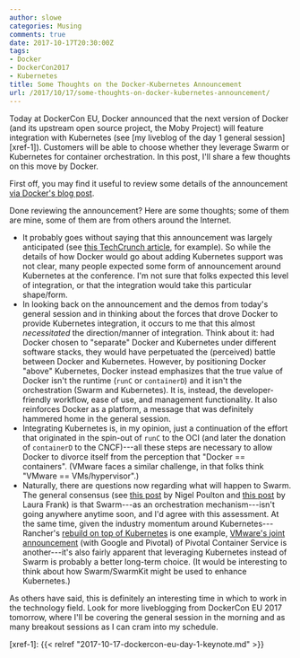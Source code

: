 ```yaml
---
author: slowe
categories: Musing
comments: true
date: 2017-10-17T20:30:00Z
tags:
- Docker
- DockerCon2017
- Kubernetes
title: Some Thoughts on the Docker-Kubernetes Announcement
url: /2017/10/17/some-thoughts-on-docker-kubernetes-announcement/
---
```


Today at DockerCon EU, Docker announced that the next version of Docker (and its upstream open source project, the Moby Project) will feature integration with Kubernetes (see [my liveblog of the day 1 general session][xref-1]). Customers will be able to choose whether they leverage Swarm or Kubernetes for container orchestration. In this post, I'll share a few thoughts on this move by Docker.<!--more-->

First off, you may find it useful to review some details of the announcement [via Docker's blog post][link-5].

Done reviewing the announcement? Here are some thoughts; some of them are mine, some of them are from others around the Internet.

* It probably goes without saying that this announcement was largely anticipated (see [this TechCrunch article][link-6], for example). So while the details of how Docker would go about adding Kubernetes support was not clear, many people expected some form of announcement around Kubernetes at the conference. I'm not sure that folks expected this level of integration, or that the integration would take this particular shape/form.
* In looking back on the announcement and the demos from today's general session and in thinking about the forces that drove Docker to provide Kubernetes integration, it occurs to me that this almost _necessitated_ the direction/manner of integration. Think about it: had Docker chosen to "separate" Docker and Kubernetes under different software stacks, they would have perpetuated the (perceived) battle between Docker and Kubernetes. However, by positioning Docker "above" Kubernetes, Docker instead emphasizes that the true value of Docker isn't the runtime (`runC` or `containerD`) and it isn't the orchestration (Swarm and Kubernetes). It is, instead, the developer-friendly workflow, ease of use, and management functionality. It also reinforces Docker as a platform, a message that was definitely hammered home in the general session.
* Integrating Kubernetes is, in my opinion, just a continuation of the effort that originated in the spin-out of `runC` to the OCI (and later the donation of `containerD` to the CNCF)---all these steps are necessary to allow Docker to divorce itself from the perception that "Docker == containers". (VMware faces a similar challenge, in that folks think "VMware == VMs/hypervisor".)
* Naturally, there are questions now regarding what will happen to Swarm. The general consensus (see [this post][link-1] by Nigel Poulton and [this post][link-2] by Laura Frank) is that Swarm---as an orchestration mechanism---isn't going anywhere anytime soon, and I'd agree with this assessment. At the same time, given the industry momentum around Kubernetes---Rancher's [rebuild on top of Kubernetes][link-3] is one example, [VMware's joint announcement][link-4] (with Google and Pivotal) of Pivotal Container Service is another---it's also fairly apparent that leveraging Kubernetes instead of Swarm is probably a better long-term choice. (It would be interesting to think about how Swarm/SwarmKit might be used to enhance Kubernetes.)

As others have said, this is definitely an interesting time in which to work in the technology field. Look for more liveblogging from DockerCon EU 2017 tomorrow, where I'll be covering the general session in the morning and as many breakout sessions as I can cram into my schedule.

[link-1]: http://blog.nigelpoulton.com/kubernetes-vs-swarm-and-the-winner-is/
[link-2]: https://blog.codeship.com/docker-and-kubernetes/
[link-3]: http://rancher.com/rancher2-0/
[link-4]: https://www.vmware.com/radius/pivotal-container-services/
[link-5]: https://blog.docker.com/2017/10/kubernetes-docker-platform-and-moby-project/
[link-6]: https://techcrunch.com/2017/10/17/docker-gives-into-invevitable-and-offers-native-kubernetes-support/
[xref-1]: {{< relref "2017-10-17-dockercon-eu-day-1-keynote.md" >}}
